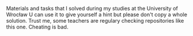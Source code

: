 Materials and tasks that I solved during my studies at the University of Wrocław 
U can use it to give yourself a hint but please don't copy a whole solution. Trust me, some teachers are regulary checking repositories like this one. 
Cheating is bad. 
